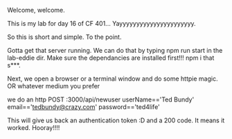 Welcome, welcome. 

This is my lab for day 16 of CF 401...
Yayyyyyyyyyyyyyyyyyyyyyy.

So this is short and simple. To the point.

Gotta get that server running. We can do that by typing npm run start in the lab-eddie dir.
Make sure the dependancies are installed first!!! npm i that s***.

Next, we open a browser or a terminal window and do some httpie magic. OR whatever medium you prefer

we do an 
http POST :3000/api/newuser userName=='Ted Bundy' email=='tedbundy@crazy.com' password=='ted4life'

This will give us back an authentication token :D and a 200 code. It means it worked. Hooray!!!!


